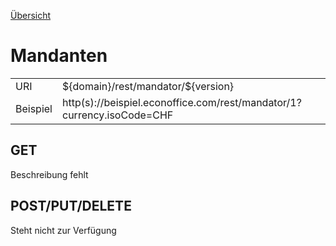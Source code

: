 [Übersicht](../)

# Mandanten

<table>
<tr><td>URI</td><td>${domain}/rest/mandator/${version}</td></tr>
<tr><td>Beispiel</td><td>http(s)://beispiel.econoffice.com/rest/mandator/1?currency.isoCode=CHF</td></tr>
</table>

## GET
Beschreibung fehlt

## POST/PUT/DELETE
Steht nicht zur Verfügung
